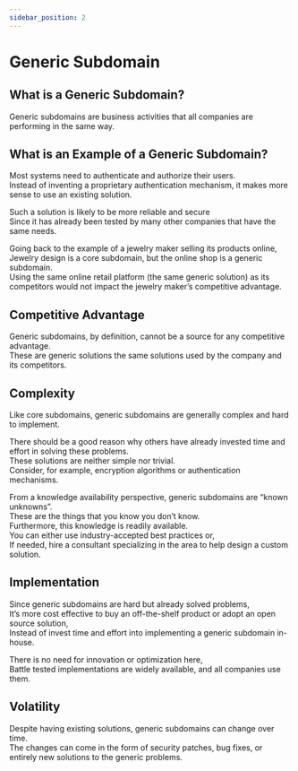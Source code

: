 ```yaml
---
sidebar_position: 2
---
```


# Generic Subdomain

## What is a Generic Subdomain?

Generic subdomains are business activities that all companies are performing in the same way.

## What is an Example of a Generic Subdomain?

Most systems need to authenticate and authorize their users.  
Instead of inventing a proprietary authentication mechanism, it makes more sense to use an existing solution.

Such a solution is likely to be more reliable and secure  
Since it has already been tested by many other companies that have the same needs.

Going back to the example of a jewelry maker selling its products online,  
Jewelry design is a core subdomain, but the online shop is a generic subdomain.  
Using the same online retail platform (the same generic solution) as its competitors would not impact the jewelry maker’s competitive advantage.

## Competitive Advantage

Generic subdomains, by definition, cannot be a source for any competitive advantage.  
These are generic solutions the same solutions used by the company and its competitors.

## Complexity

Like core subdomains, generic subdomains are generally complex and hard to implement.

There should be a good reason why others have already invested time and effort in solving these problems.  
These solutions are neither simple nor trivial.  
Consider, for example, encryption algorithms or authentication mechanisms.

From a knowledge availability perspective, generic subdomains are “known unknowns”.  
These are the things that you know you don’t know.  
Furthermore, this knowledge is readily available.  
You can either use industry-accepted best practices or,  
If needed, hire a consultant specializing in the area to help design a custom solution.

## Implementation

Since generic subdomains are hard but already solved problems,  
It’s more cost effective to buy an off-the-shelf product or adopt an open source solution,  
Instead of invest time and effort into implementing a generic subdomain in-house.

There is no need for innovation or optimization here,  
Battle tested implementations are widely available, and all companies use them.

## Volatility

Despite having existing solutions, generic subdomains can change over time.  
The changes can come in the form of security patches, bug fixes, or entirely new solutions to the generic problems.
